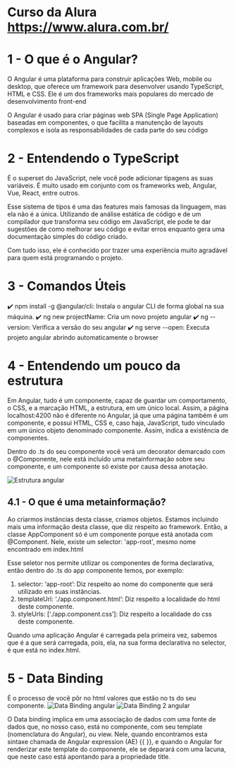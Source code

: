# Curso da Alura  <https://www.alura.com.br/>

<h1> 1 - O que é o Angular?</h1>

O Angular é uma plataforma para construir aplicações Web, mobile ou desktop, que oferece um framework para desenvolver usando TypeScript, HTML e CSS. Ele é um dos frameworks mais populares do mercado de desenvolvimento front-end

O Angular é usado para criar páginas web SPA (Single Page Application) baseadas em componentes, o que facilita a manutenção de layouts complexos e isola as responsabilidades de cada parte do seu código

<h1> 2 - Entendendo o TypeScript </h1>

É o superset do JavaScript, nele você pode adicionar tipagens as suas variáveis. É muito usado em conjunto com os frameworks web, Angular, Vue, React, entre outros.

Esse sistema de tipos é uma das features mais famosas da linguagem, mas ela não é a única. Utilizando de análise estática de código e de um compilador que transforma seu código em JavaScript, ele pode te dar sugestões de como melhorar seu código e evitar erros enquanto gera uma documentação simples do código criado. 

Com tudo isso, ele é conhecido por trazer uma experiência muito agradável para quem está programando o projeto.

<h1> 3 - Comandos Úteis </h1>

✔️ npm install -g @angular/cli: Instala o angular CLI de forma global na sua máquina.
✔️ ng new projectName: Cria um novo projeto angular
✔️ ng --version: Verifica a versão do seu angular
✔️ ng serve --open: Executa projeto angular abrindo automaticamente o browser

<h1> 4 - Entendendo um pouco da estrutura </h1>

Em Angular, tudo é um componente, capaz de guardar um comportamento, o CSS, e a marcação HTML, a estrutura, em um único local. Assim, a página localhost:4200 não é diferente no Angular, já que uma página também é um componente, e possui HTML, CSS e, caso haja, JavaScript, tudo vinculado em um único objeto denominado componente. Assim, <app-root> indica a existência de componentes.

Dentro do .ts do seu componente você verá um decorator demarcado com o @Componente, nele está incluído uma metainformação sobre seu componente, e um componente só existe por causa dessa anotação.

<img src="https://lh3.googleusercontent.com/0ins24pKrWhcubhwzSNm-Iy-jQuyF3X4lEU9fy66ybjnYfQdQjVJyQSfFzMVvyD8hnAkZv2S8dWc0uTsVYhnIZbK8cs-dSRz8Vjd62R9OUpy2dwsXjR9weMfAyiBNW8FKFEpI1Mm" alt="Estrutura angular">


<h2> 4.1 - O que é uma metainformação? </h2>

Ao criarmos instâncias desta classe, criamos objetos. Estamos incluindo mais uma informação desta classe, que diz respeito ao framework. Então, a classe AppComponent só é um componente porque está anotada com @Component. Nele, existe um selector: 'app-root', mesmo nome encontrado em index.html

Esse seletor nos permite utilizar os componentes de forma declarativa, então dentro do .ts do app componente temos, por exemplo:

1. selector: ‘app-root’: Diz respeito ao nome do componente que será utilizado em suas instâncias.
2. templateUrl: ‘./app.component.html’: Diz respeito a localidade do html deste componente.
3. styleUrls: [‘./app.component.css’]: Diz respeito a localidade do css deste componente.

Quando uma aplicação Angular é carregada pela primeira vez, sabemos que é a <app-root> que será carregada, pois, ela, na sua forma declarativa no selector, é que está no index.html.

<h1>5 - Data Binding</h1>
É o processo de você pôr no html valores que estão no ts do seu componente.

<img src="https://lh5.googleusercontent.com/p_4h9IW3IKzK2k7Ftbyv3Tvq8Yr3BpfdzmwtwNtnPQ-Euhv8r8XfxKxefHpi3U-p7El1-YsYJxU_Q4YN__WzEB2laLWUcNl4yC7vGGvhUy396NzpmS8QrVLYB8SPln9kRBAP9Sgv" alt="Data Binding angular">

<img src="https://lh5.googleusercontent.com/bwzvDhOp_cY_7EDiM7LI2_KB28a345GfhCc3LVHp00AbbqZoNs7OnXkzrSNCd8oaHo3Gz9Rr8ISNFU4SuQj45vdXEUrXJ7HSduRJqXrz7ksceFGuZPXswaYXZ4Ywv6zKDHgVltcA" alt="Data Binding 2 angular">

O Data binding implica em uma associação de dados com uma fonte de dados que, no nosso caso, está no componente, com seu template (nomenclatura do Angular), ou view. Nele, quando encontramos esta sintaxe chamada de Angular expression (AE) {{ }}, e quando o Angular for renderizar este template do componente, ele se deparará com uma lacuna, que neste caso está apontando para a propriedade title.
